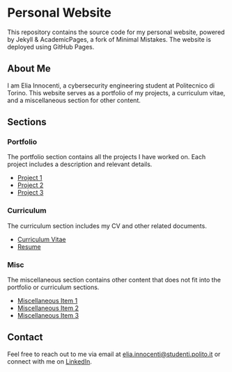 # Personal Website

This repository contains the source code for my personal website, powered by Jekyll & AcademicPages, a fork of Minimal Mistakes. The website is deployed using GitHub Pages.

## About Me

I am Elia Innocenti, a cybersecurity engineering student at Politecnico di Torino. This website serves as a portfolio of my projects, a curriculum vitae, and a miscellaneous section for other content.

## Sections

### Portfolio

The portfolio section contains all the projects I have worked on. Each project includes a description and relevant details.

- [Project 1](portfolio/project1.md)
- [Project 2](portfolio/project2.md)
- [Project 3](portfolio/project3.md)

### Curriculum

The curriculum section includes my CV and other related documents.

- [Curriculum Vitae](cv/cv.md)
- [Resume](cv/resume.md)

### Misc

The miscellaneous section contains other content that does not fit into the portfolio or curriculum sections.

- [Miscellaneous Item 1](misc/item1.md)
- [Miscellaneous Item 2](misc/item2.md)
- [Miscellaneous Item 3](misc/item3.md)

## Contact

Feel free to reach out to me via email at [elia.innocenti@studenti.polito.it](mailto:elia.innocenti@studenti.polito.it) or connect with me on [LinkedIn](https://linkedin.com/in/eliainnocenti).
